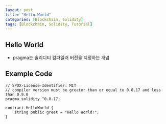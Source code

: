 ```yaml
---
layout: post
title: "Hello World"
categories: [Blockchain, Solidity]
tags: [Blockchain, Solidity, Tutorial]
---
```


## Hello World
+ pragma는 솔리디티 컴파일러 버전을 지정하는 개념

## Example Code
```
// SPDX-License-Identifier: MIT
// compiler version must be greater than or equal to 0.8.17 and less than 0.9.0
pragma solidity ^0.8.17;

contract HelloWorld {
    string public greet = "Hello World!";
}
```